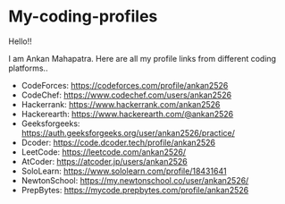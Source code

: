 # My-coding-profiles

Hello!!

I am Ankan Mahapatra.
Here are all my profile links from different coding platforms..

* CodeForces: https://codeforces.com/profile/ankan2526
* CodeChef: https://www.codechef.com/users/ankan2526
* Hackerrank: https://www.hackerrank.com/ankan2526
* Hackerearth: https://www.hackerearth.com/@ankan2526
* Geeksforgeeks: https://auth.geeksforgeeks.org/user/ankan2526/practice/
* Dcoder: https://code.dcoder.tech/profile/ankan2526
* LeetCode: https://leetcode.com/ankan2526/
* AtCoder: https://atcoder.jp/users/ankan2526
* SoloLearn: https://www.sololearn.com/profile/18431641
* NewtonSchool: https://my.newtonschool.co/user/ankan2526/
* PrepBytes: https://mycode.prepbytes.com/profile/ankan2526

